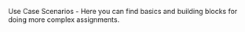 Use Case Scenarios - Here you can find basics and building blocks for doing more complex assignments.